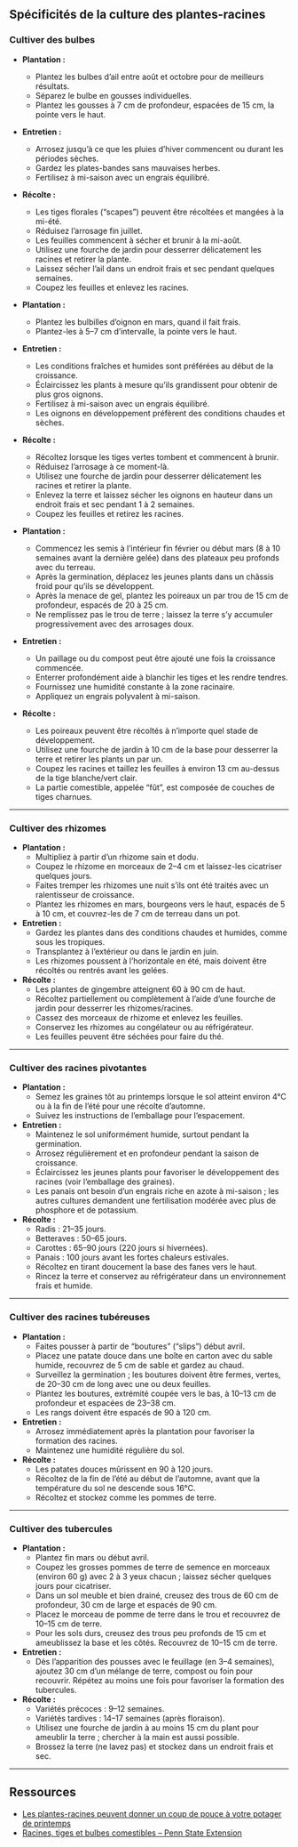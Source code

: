 ## Spécificités de la culture des plantes-racines

### Cultiver des bulbes


- **Plantation :**
  - Plantez les bulbes d’ail entre août et octobre pour de meilleurs résultats.
  - Séparez le bulbe en gousses individuelles.
  - Plantez les gousses à 7 cm de profondeur, espacées de 15 cm, la pointe vers le haut.
- **Entretien :**
  - Arrosez jusqu’à ce que les pluies d’hiver commencent ou durant les périodes sèches.
  - Gardez les plates-bandes sans mauvaises herbes.
  - Fertilisez à mi-saison avec un engrais équilibré.
- **Récolte :**
  - Les tiges florales (“scapes”) peuvent être récoltées et mangées à la mi-été.
  - Réduisez l’arrosage fin juillet.
  - Les feuilles commencent à sécher et brunir à la mi-août.
  - Utilisez une fourche de jardin pour desserrer délicatement les racines et retirer la plante.
  - Laissez sécher l’ail dans un endroit frais et sec pendant quelques semaines.
  - Coupez les feuilles et enlevez les racines.


- **Plantation :**
  - Plantez les bulbilles d’oignon en mars, quand il fait frais.
  - Plantez-les à 5–7 cm d’intervalle, la pointe vers le haut.
- **Entretien :**
  - Les conditions fraîches et humides sont préférées au début de la croissance.
  - Éclaircissez les plants à mesure qu’ils grandissent pour obtenir de plus gros oignons.
  - Fertilisez à mi-saison avec un engrais équilibré.
  - Les oignons en développement préfèrent des conditions chaudes et sèches.
- **Récolte :**
  - Récoltez lorsque les tiges vertes tombent et commencent à brunir.
  - Réduisez l’arrosage à ce moment-là.
  - Utilisez une fourche de jardin pour desserrer délicatement les racines et retirer la plante.
  - Enlevez la terre et laissez sécher les oignons en hauteur dans un endroit frais et sec pendant 1 à 2 semaines.
  - Coupez les feuilles et retirez les racines.


- **Plantation :**
  - Commencez les semis à l’intérieur fin février ou début mars (8 à 10 semaines avant la dernière gelée) dans des plateaux peu profonds avec du terreau.
  - Après la germination, déplacez les jeunes plants dans un châssis froid pour qu’ils se développent.
  - Après la menace de gel, plantez les poireaux un par trou de 15 cm de profondeur, espacés de 20 à 25 cm.
  - Ne remplissez pas le trou de terre ; laissez la terre s’y accumuler progressivement avec des arrosages doux.
- **Entretien :**
  - Un paillage ou du compost peut être ajouté une fois la croissance commencée.
  - Enterrer profondément aide à blanchir les tiges et les rendre tendres.
  - Fournissez une humidité constante à la zone racinaire.
  - Appliquez un engrais polyvalent à mi-saison.
- **Récolte :**
  - Les poireaux peuvent être récoltés à n’importe quel stade de développement.
  - Utilisez une fourche de jardin à 10 cm de la base pour desserrer la terre et retirer les plants un par un.
  - Coupez les racines et taillez les feuilles à environ 13 cm au-dessus de la tige blanche/vert clair.
  - La partie comestible, appelée “fût”, est composée de couches de tiges charnues.

---

### Cultiver des rhizomes


- **Plantation :**
  - Multipliez à partir d’un rhizome sain et dodu.
  - Coupez le rhizome en morceaux de 2–4 cm et laissez-les cicatriser quelques jours.
  - Faites tremper les rhizomes une nuit s’ils ont été traités avec un ralentisseur de croissance.
  - Plantez les rhizomes en mars, bourgeons vers le haut, espacés de 5 à 10 cm, et couvrez-les de 7 cm de terreau dans un pot.
- **Entretien :**
  - Gardez les plantes dans des conditions chaudes et humides, comme sous les tropiques.
  - Transplantez à l’extérieur ou dans le jardin en juin.
  - Les rhizomes poussent à l’horizontale en été, mais doivent être récoltés ou rentrés avant les gelées.
- **Récolte :**
  - Les plantes de gingembre atteignent 60 à 90 cm de haut.
  - Récoltez partiellement ou complètement à l’aide d’une fourche de jardin pour desserrer les rhizomes/racines.
  - Cassez des morceaux de rhizome et enlevez les feuilles.
  - Conservez les rhizomes au congélateur ou au réfrigérateur.
  - Les feuilles peuvent être séchées pour faire du thé.

---

### Cultiver des racines pivotantes


- **Plantation :**
  - Semez les graines tôt au printemps lorsque le sol atteint environ 4°C ou à la fin de l’été pour une récolte d’automne.
  - Suivez les instructions de l’emballage pour l’espacement.
- **Entretien :**
  - Maintenez le sol uniformément humide, surtout pendant la germination.
  - Arrosez régulièrement et en profondeur pendant la saison de croissance.
  - Éclaircissez les jeunes plants pour favoriser le développement des racines (voir l’emballage des graines).
  - Les panais ont besoin d’un engrais riche en azote à mi-saison ; les autres cultures demandent une fertilisation modérée avec plus de phosphore et de potassium.
- **Récolte :**
  - Radis : 21–35 jours.
  - Betteraves : 50–65 jours.
  - Carottes : 65–90 jours (220 jours si hivernées).
  - Panais : 100 jours avant les fortes chaleurs estivales.
  - Récoltez en tirant doucement la base des fanes vers le haut.
  - Rincez la terre et conservez au réfrigérateur dans un environnement frais et humide.

---

### Cultiver des racines tubéreuses


- **Plantation :**
  - Faites pousser à partir de “boutures” (“slips”) début avril.
  - Placez une patate douce dans une boîte en carton avec du sable humide, recouvrez de 5 cm de sable et gardez au chaud.
  - Surveillez la germination ; les boutures doivent être fermes, vertes, de 20–30 cm de long avec une ou deux feuilles.
  - Plantez les boutures, extrémité coupée vers le bas, à 10–13 cm de profondeur et espacées de 23–38 cm.
  - Les rangs doivent être espacés de 90 à 120 cm.
- **Entretien :**
  - Arrosez immédiatement après la plantation pour favoriser la formation des racines.
  - Maintenez une humidité régulière du sol.
- **Récolte :**
  - Les patates douces mûrissent en 90 à 120 jours.
  - Récoltez de la fin de l’été au début de l’automne, avant que la température du sol ne descende sous 16°C.
  - Récoltez et stockez comme les pommes de terre.

---

### Cultiver des tubercules


- **Plantation :**
  - Plantez fin mars ou début avril.
  - Coupez les grosses pommes de terre de semence en morceaux (environ 60 g) avec 2 à 3 yeux chacun ; laissez sécher quelques jours pour cicatriser.
  - Dans un sol meuble et bien drainé, creusez des trous de 60 cm de profondeur, 30 cm de large et espacés de 90 cm.
  - Placez le morceau de pomme de terre dans le trou et recouvrez de 10–15 cm de terre.
  - Pour les sols durs, creusez des trous peu profonds de 15 cm et ameublissez la base et les côtés. Recouvrez de 10–15 cm de terre.
- **Entretien :**
  - Dès l’apparition des pousses avec le feuillage (en 3–4 semaines), ajoutez 30 cm d’un mélange de terre, compost ou foin pour recouvrir. Répétez au moins une fois pour favoriser la formation des tubercules.
- **Récolte :**
  - Variétés précoces : 9–12 semaines.
  - Variétés tardives : 14–17 semaines (après floraison).
  - Utilisez une fourche de jardin à au moins 15 cm du plant pour ameublir la terre ; chercher à la main est aussi possible.
  - Brossez la terre (ne lavez pas) et stockez dans un endroit frais et sec.

---

## Ressources

- [Les plantes-racines peuvent donner un coup de pouce à votre potager de printemps](https://extension.oregonstate.edu/gardening/vegetables/root-crops-can-jump-start-your-spring-garden)
- [Racines, tiges et bulbes comestibles – Penn State Extension](https://extension.psu.edu/edible-roots-stems-and-bulbs)

